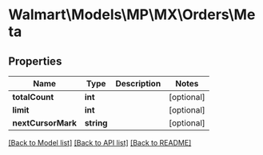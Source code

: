 # Walmart\Models\MP\MX\Orders\Meta

## Properties

Name | Type | Description | Notes
------------ | ------------- | ------------- | -------------
**totalCount** | **int** |  | [optional]
**limit** | **int** |  | [optional]
**nextCursorMark** | **string** |  | [optional]


[[Back to Model list]](./) [[Back to API list]](../../../../../README.md#supported-apis) [[Back to README]](../../../../../README.md)
